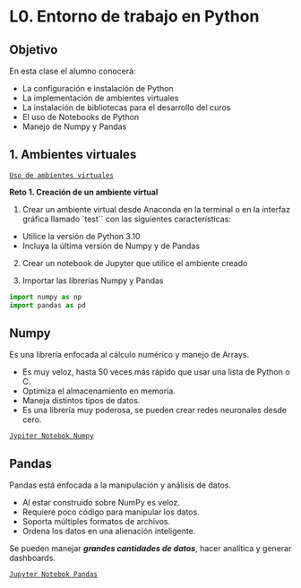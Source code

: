 # L0. Entorno de trabajo en Python

## Objetivo

En esta clase el alumno conocerá:

* La configuración e instalación de Python
* La implementación de ambientes virtuales
* La instalación de bibliotecas para el desarrollo del curos
* El uso de Notebooks de Python
* Manejo de Numpy y Pandas


## 1. Ambientes virtuales

[`Uso de ambientes virtuales`](./L00-1-Ambiente/README.md)


__Reto 1. Creación de un ambiente virtual__

1. Crear un ambiente virtual desde Anaconda en la terminal o en la interfaz gráfica llamado `test`` con las siguientes características:

* Utilice la versión de Python 3.10
* Incluya la última versión de Numpy y de Pandas   

2. Crear un notebook de Jupyter que utilice el ambiente creado

3. Importar las librerías Numpy y Pandas 

```Python
import numpy as np
import pandas as pd
```

## Numpy

Es una librería enfocada al cálculo numérico y manejo de Arrays.

- Es muy veloz, hasta 50 veces más rápido que usar una lista de Python o C.
- Optimiza el almacenamiento en memoria.
- Maneja distintos tipos de datos.
- Es una librería muy poderosa, se pueden crear redes neuronales desde cero.

[`Jypiter Notebok Numpy`](./L00-2-Numpy/L00-2-numpy.ipynb)


## Pandas

Pandas está enfocada a la manipulación y análisis de datos.

- Al estar construido sobre NumPy es veloz.
- Requiere poco código para manipular los datos.
- Soporta múltiples formatos de archivos.
- Ordena los datos en una alienación inteligente.

Se pueden manejar ***grandes cantidades de datos***, hacer analítica y generar dashboards.

[`Jupyter Notebok Pandas`](./L00-3-Pandas/00_numpy_pandas.ipynb)
